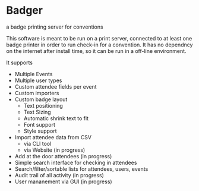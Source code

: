 # Badger
a badge printing server for conventions

This software is meant to be run on a print server, connected to at least one badge printer in order to run check-in for a convention.  It has no dependncy on the internet after install time, so it can be run in a off-line environment.

It supports
* Multiple Events
* Multiple user types 
* Custom attendee fields per event
* Custom importers
* Custom badge layout
  * Text positioning
  * Text Sizing
  * Automatic shrink text to fit
  * Font support
  * Style support
* Import attendee data from CSV
  * via CLI tool
  * via Website (in progress)
* Add at the door attendees (in progress)
* Simple search interface for checking in attendees
* Search/filter/sortable lists for attendees, users, events
* Audit trail of all activity (in progress)
* User mananement via GUI (in progress)




  
